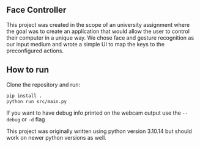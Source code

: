 ## Face Controller

This project was created in the scope of an university assignment where the
goal was to create an application that would allow the user to control their
computer in a unique way. We chose face and gesture recognition as our input
medium and wrote a simple UI to map the keys to the preconfigured actions.

## How to run

Clone the repository and run:

```sh
pip install .
python run src/main.py
```

If you want to have debug info printed on the webcam output use
the `--debug` or `-d` flag

This project was originally written using python version 3.10.14 but should
work on newer python versions as well.
